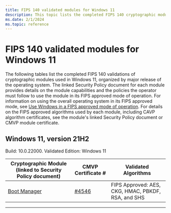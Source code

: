 ```yaml
---
title: FIPS 140 validated modules for Windows 11
description: This topic lists the completed FIPS 140 cryptographic module validations for Windows 11.
ms.date: 2/1/2024
ms.topic: reference
---
```


# FIPS 140 validated modules for Windows 11

The following tables list the completed FIPS 140 validations of cryptographic modules used in Windows 11, organized by major release of the operating system. The linked Security Policy document for each module provides details on the module capabilities and the policies the operator must follow to use the module in its FIPS approved mode of operation. For information on using the overall operating system in its FIPS approved mode, see [Use Windows in a FIPS approved mode of operation](../fips-140-validation.md#use-windows-in-a-fips-approved-mode-of-operation). For details on the FIPS approved algorithms used by each module, including CAVP algorithm certificates, see the module's linked Security Policy document or CMVP module certificate.

## Windows 11, version 21H2

Build: 10.0.22000. Validated Edition: Windows 11

|Cryptographic Module (linked to Security Policy document)|CMVP Certificate #|Validated Algorithms|
|--- |--- |--- |
|[Boot Manager][sp-4546]|[#4546][certificate-4546]|FIPS Approved: AES, CKG, HMAC, PBKDF, RSA, and SHS|

---

<!-- Links -->

<!-- CMVP Certificates -->

[certificate-4546]: https://csrc.nist.gov/projects/cryptographic-module-validation-program/certificate/4546

<!-- Security Policies -->

[sp-4546]: https://csrc.nist.gov/CSRC/media/projects/cryptographic-module-validation-program/documents/security-policies/140sp4546.pdf
